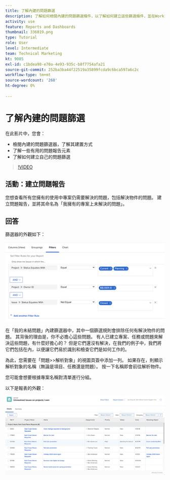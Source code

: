 ```yaml
---
title: 了解內建的問題篩選
description: 了解如何檢閱內建的問題篩選條件，以了解如何建立這些篩選條件，並在Workfront中建立您自己的問題篩選條件。
activity: use
feature: Reports and Dashboards
thumbnail: 336819.png
type: Tutorial
role: User
level: Intermediate
team: Technical Marketing
kt: 9085
exl-id: c1bdea98-e70a-4e93-935c-b8f7754afa21
source-git-commit: 252ba3ba44f22519a35899fcda9c6bca597a6c2c
workflow-type: tm+mt
source-wordcount: '268'
ht-degree: 0%

---
```


# 了解內建的問題篩選

在此影片中，您會：

* 檢閱內建的問題篩選器，了解其建置方式
* 了解一些有用的問題報告元素
* 了解如何建立自己的問題篩選

>[!VIDEO](https://video.tv.adobe.com/v/336819/?quality=12)

## 活動：建立問題報告

您想查看所有您擁有的使用中專案仍需要解決的問題，包括解決物件的問題。 建立問題報告，並將其命名為「我擁有的專案上未解決的問題」。

## 回答

篩選器的外觀如下：

![建立問題篩選的畫面影像](assets/opening-built-in-issue-filters-1.png)

在「我的未結問題」內建篩選器中，其中一個篩選規則會排除任何有解決物件的問題。 其背後的理由是，你不必擔心這些問題。 有人已建立專案、任務或問題來解決這些問題，有什麼好擔心的？ 但是它們還沒有解決，在我們的例子中，我們將它們包括在內，以便讓它們易於識別和檢查它們是如何工作的。

為此，您需要在「問題>>解析對象」的視圖頁簽中添加一列。 如果存在，則顯示解析對象的名稱（無論是項目、任務還是問題）。 按一下名稱即會前往解析物件。

您可能會想要根據專案名稱對清單進行分組。

以下是報表的外觀：

![問題報告的影像](assets/opening-built-in-issue-filters-2.png)

